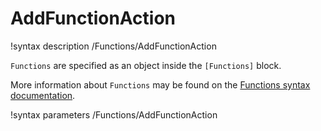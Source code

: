 # AddFunctionAction

!syntax description /Functions/AddFunctionAction

`Functions` are specified as an object inside the `[Functions]` block.

More information about `Functions` may be found on the
[Functions syntax documentation](syntax/Functions/index.md).

!syntax parameters /Functions/AddFunctionAction

